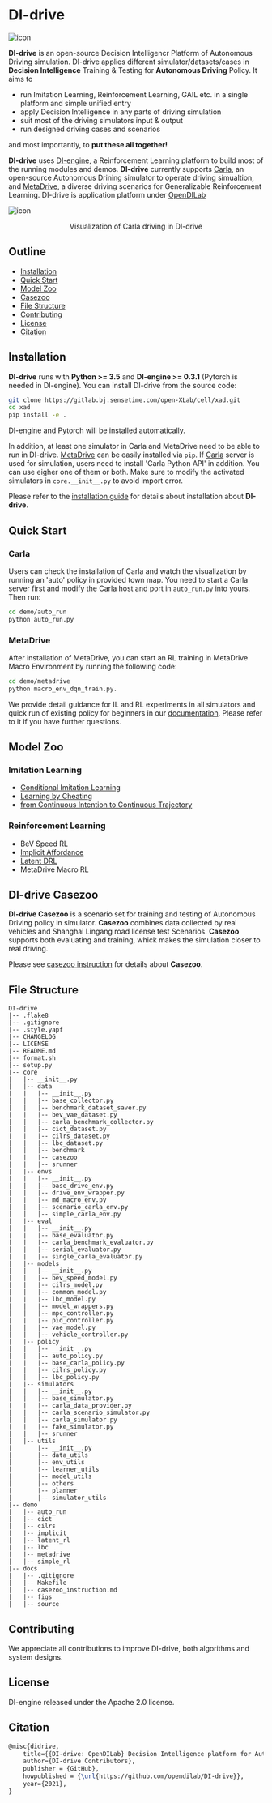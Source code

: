 # DI-drive

<img src="./docs/figs/di-drive_banner.png" alt="icon"/>

**DI-drive** is an open-source Decision Intelligencr Platform of Autonomous Driving simulation. DI-drive applies different simulator/datasets/cases in **Decision Intelligence** Training & Testing for **Autonomous Driving** Policy.
It aims to

- run Imitation Learning, Reinforcement Learning, GAIL etc. in a single platform and simple unified entry
- apply Decision Intelligence in any parts of driving simulation
- suit most of the driving simulators input & output
- run designed driving cases and scenarios

and most importantly, to **put these all together!**

**DI-drive** uses [DI-engine](https://github.com/opendilab/DI-engine), a Reinforcement Learning
platform to build most of the running modules and demos. **DI-drive** currently supports [Carla](http://carla.org),
an open-source Autonomous Drining simulator to operate driving simualtion, and [MetaDrive](https://decisionforce.github.io/metadrive/),
a diverse driving scenarios for Generalizable Reinforcement Learning. DI-drive is application platform under [OpenDILab](http://opendilab.org/)

![icon](./docs/figs/big_cam_auto.png)
<center> Visualization of Carla driving in DI-drive </center>

## Outline

 * [Installation](#installation)
 * [Quick Start](#quick-start)
 * [Model Zoo](#model-zoo)
 * [Casezoo](#di-drive-casezoo)
 * [File Structure](#file-structure)
 * [Contributing](#contributing)
 * [License](#license)
 * [Citation](#citation)

## Installation

**DI-drive** runs with **Python >= 3.5** and **DI-engine >= 0.3.1** (Pytorch is needed in DI-engine). You can install DI-drive from the source code:

```bash
git clone https://gitlab.bj.sensetime.com/open-XLab/cell/xad.git
cd xad
pip install -e .
```

DI-engine and Pytorch will be installed automatically.

In addition, at least one simulator in Carla and MetaDrive need to be able to run in DI-drive. [MetaDrive](https://decisionforce.github.io/metadrive/) can be easily installed via `pip`.
If [Carla](http://carla.org) server is used for simulation, users need to install 'Carla Python API' in addition. You can use eigher one of them or both. Make sure to modify the activated simulators in `core.__init__.py` to avoid import error.

Please refer to the [installation guide](https://opendilab.github.io/DI-drive/installation/index.html) for details about installation about **DI-drive**.

## Quick Start

### Carla

Users can check the installation of Carla and watch the visualization by running an 'auto' policy in provided town map. You need to start a Carla server first and modify the Carla host and port in `auto_run.py` into yours. Then run:

```bash
cd demo/auto_run
python auto_run.py
```

### MetaDrive

After installation of MetaDrive, you can start an RL training in MetaDrive Macro Environment by running the following code:

```bash
cd demo/metadrive
python macro_env_dqn_train.py.
```

We provide detail guidance for IL and RL experiments in all simulators and quick run of existing policy for beginners in our [documentation](https://opendilab.github.io/DI-drive/). Please refer to it if you have further questions.

## Model Zoo

### Imitation Learning

- [Conditional Imitation Learning](https://arxiv.org/abs/1710.02410)
- [Learning by Cheating](https://arxiv.org/abs/1912.12294)
- [from Continuous Intention to Continuous Trajectory](https://arxiv.org/abs/2010.10393)

### Reinforcement Learning

- BeV Speed RL
- [Implicit Affordance](https://arxiv.org/abs/1911.10868)
- [Latent DRL](https://arxiv.org/abs/2001.08726)
- MetaDrive Macro RL

## DI-drive Casezoo

**DI-drive Casezoo** is a scenario set for training and testing of Autonomous Driving policy in simulator.
**Casezoo** combines data collected by real vehicles and Shanghai Lingang road license test Scenarios.
**Casezoo** supports both evaluating and training, whick makes the simulation closer to real driving.

Please see [casezoo instruction](docs/casezoo_instruction.md) for details about **Casezoo**.

## File Structure

```
DI-drive
|-- .flake8
|-- .gitignore
|-- .style.yapf
|-- CHANGELOG
|-- LICENSE
|-- README.md
|-- format.sh
|-- setup.py
|-- core
|   |-- __init__.py
|   |-- data
|   |   |-- __init__.py
|   |   |-- base_collector.py
|   |   |-- benchmark_dataset_saver.py
|   |   |-- bev_vae_dataset.py
|   |   |-- carla_benchmark_collector.py
|   |   |-- cict_dataset.py
|   |   |-- cilrs_dataset.py
|   |   |-- lbc_dataset.py
|   |   |-- benchmark
|   |   |-- casezoo
|   |   |-- srunner
|   |-- envs
|   |   |-- __init__.py
|   |   |-- base_drive_env.py
|   |   |-- drive_env_wrapper.py
|   |   |-- md_macro_env.py
|   |   |-- scenario_carla_env.py
|   |   |-- simple_carla_env.py
|   |-- eval
|   |   |-- __init__.py
|   |   |-- base_evaluator.py
|   |   |-- carla_benchmark_evaluator.py
|   |   |-- serial_evaluator.py
|   |   |-- single_carla_evaluator.py
|   |-- models
|   |   |-- __init__.py
|   |   |-- bev_speed_model.py
|   |   |-- cilrs_model.py
|   |   |-- common_model.py
|   |   |-- lbc_model.py
|   |   |-- model_wrappers.py
|   |   |-- mpc_controller.py
|   |   |-- pid_controller.py
|   |   |-- vae_model.py
|   |   |-- vehicle_controller.py
|   |-- policy
|   |   |-- __init__.py
|   |   |-- auto_policy.py
|   |   |-- base_carla_policy.py
|   |   |-- cilrs_policy.py
|   |   |-- lbc_policy.py
|   |-- simulators
|   |   |-- __init__.py
|   |   |-- base_simulator.py
|   |   |-- carla_data_provider.py
|   |   |-- carla_scenario_simulator.py
|   |   |-- carla_simulator.py
|   |   |-- fake_simulator.py
|   |   |-- srunner
|   |-- utils
|       |-- __init__.py
|       |-- data_utils
|       |-- env_utils
|       |-- learner_utils
|       |-- model_utils
|       |-- others
|       |-- planner
|       |-- simulator_utils
|-- demo
|   |-- auto_run
|   |-- cict
|   |-- cilrs
|   |-- implicit
|   |-- latent_rl
|   |-- lbc
|   |-- metadrive
|   |-- simple_rl
|-- docs
|   |-- .gitignore
|   |-- Makefile
|   |-- casezoo_instruction.md
|   |-- figs
|   |-- source
```

## Contributing

We appreciate all contributions to improve DI-drive, both algorithms and system designs.

## License

DI-engine released under the Apache 2.0 license.

## Citation

```latex
@misc{didrive,
    title={{DI-drive: OpenDILab} Decision Intelligence platform for Autonomous Driving simulation},
    author={DI-drive Contributors},
    publisher = {GitHub},
    howpublished = {\url{https://github.com/opendilab/DI-drive}},
    year={2021},
}
```
